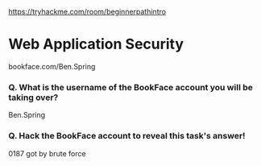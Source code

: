 https://tryhackme.com/room/beginnerpathintro


#  Web Application Security

bookface.com/Ben.Spring

### Q. What is the username of the BookFace account you will be taking over?
Ben.Spring

### Q. Hack the BookFace account to reveal this task's answer!
0187 got by brute force



